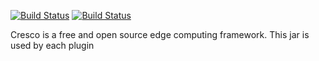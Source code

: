 [![Build Status](https://travis-ci.org/CrescoEdge/library.svg?branch=master)](https://travis-ci.org/CrescoEdge/library)
[![Build Status](https://sonarcloud.io/api/project_badges/measure?project=cresco.io%3Alibrary&metric=alert_status)](https://sonarcloud.io/dashboard?id=cresco.io%3Alibrary)

Cresco is a free and open source edge computing framework.
This jar is used by each plugin


